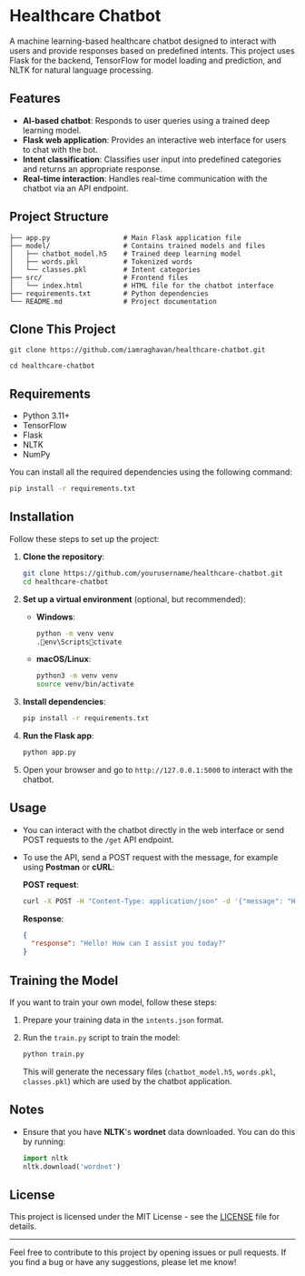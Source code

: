 
# Healthcare Chatbot

A machine learning-based healthcare chatbot designed to interact with users and provide responses based on predefined intents. This project uses Flask for the backend, TensorFlow for model loading and prediction, and NLTK for natural language processing.

## Features

- **AI-based chatbot**: Responds to user queries using a trained deep learning model.
- **Flask web application**: Provides an interactive web interface for users to chat with the bot.
- **Intent classification**: Classifies user input into predefined categories and returns an appropriate response.
- **Real-time interaction**: Handles real-time communication with the chatbot via an API endpoint.

## Project Structure

```
├── app.py                  # Main Flask application file
├── model/                  # Contains trained models and files
│   ├── chatbot_model.h5    # Trained deep learning model
│   ├── words.pkl           # Tokenized words
│   └── classes.pkl         # Intent categories
├── src/                    # Frontend files
│   └── index.html          # HTML file for the chatbot interface
├── requirements.txt        # Python dependencies
└── README.md               # Project documentation
```

## Clone This Project
```
git clone https://github.com/iamraghavan/healthcare-chatbot.git
```
```
cd healthcare-chatbot
```

## Requirements

- Python 3.11+
- TensorFlow
- Flask
- NLTK
- NumPy

You can install all the required dependencies using the following command:

```bash
pip install -r requirements.txt
```

## Installation

Follow these steps to set up the project:

1. **Clone the repository**:

   ```bash
   git clone https://github.com/yourusername/healthcare-chatbot.git
   cd healthcare-chatbot
   ```

2. **Set up a virtual environment** (optional, but recommended):

   - **Windows**:
     ```bash
     python -m venv venv
     .env\Scriptsctivate
     ```

   - **macOS/Linux**:
     ```bash
     python3 -m venv venv
     source venv/bin/activate
     ```

3. **Install dependencies**:

   ```bash
   pip install -r requirements.txt
   ```

4. **Run the Flask app**:

   ```bash
   python app.py
   ```

5. Open your browser and go to `http://127.0.0.1:5000` to interact with the chatbot.

## Usage

- You can interact with the chatbot directly in the web interface or send POST requests to the `/get` API endpoint.
- To use the API, send a POST request with the message, for example using **Postman** or **cURL**:

   **POST request**:
   ```bash
   curl -X POST -H "Content-Type: application/json" -d '{"message": "Hello"}' http://127.0.0.1:5000/get
   ```

   **Response**:
   ```json
   {
     "response": "Hello! How can I assist you today?"
   }
   ```

## Training the Model

If you want to train your own model, follow these steps:

1. Prepare your training data in the `intents.json` format.
2. Run the `train.py` script to train the model:

   ```bash
   python train.py
   ```

   This will generate the necessary files (`chatbot_model.h5`, `words.pkl`, `classes.pkl`) which are used by the chatbot application.

## Notes

- Ensure that you have **NLTK**'s **wordnet** data downloaded. You can do this by running:

  ```python
  import nltk
  nltk.download('wordnet')
  ```

## License

This project is licensed under the MIT License - see the [LICENSE](LICENSE) file for details.

---

Feel free to contribute to this project by opening issues or pull requests. If you find a bug or have any suggestions, please let me know!
